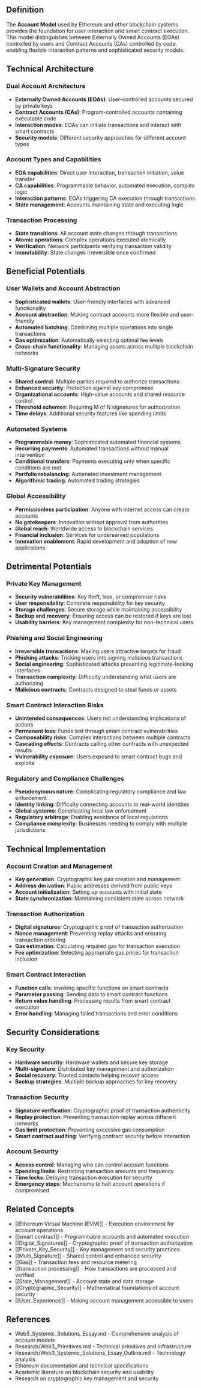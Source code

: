 
## Definition

The **Account Model** used by Ethereum and other blockchain systems provides the foundation for user interaction and smart contract execution. This model distinguishes between Externally Owned Accounts (EOAs) controlled by users and Contract Accounts (CAs) controlled by code, enabling flexible interaction patterns and sophisticated security models.

## Technical Architecture

### Dual Account Architecture
- **Externally Owned Accounts (EOAs)**: User-controlled accounts secured by private keys
- **Contract Accounts (CAs)**: Program-controlled accounts containing executable code
- **Interaction modes**: EOAs can initiate transactions and interact with smart contracts
- **Security models**: Different security approaches for different account types

### Account Types and Capabilities
- **EOA capabilities**: Direct user interaction, transaction initiation, value transfer
- **CA capabilities**: Programmable behavior, automated execution, complex logic
- **Interaction patterns**: EOAs triggering CA execution through transactions
- **State management**: Accounts maintaining state and executing logic

### Transaction Processing
- **State transitions**: All account state changes through transactions
- **Atomic operations**: Complex operations executed atomically
- **Verification**: Network participants verifying transaction validity
- **Immutability**: State changes irreversible once confirmed

## Beneficial Potentials

### User Wallets and Account Abstraction
- **Sophisticated wallets**: User-friendly interfaces with advanced functionality
- **Account abstraction**: Making contract accounts more flexible and user-friendly
- **Automated batching**: Combining multiple operations into single transactions
- **Gas optimization**: Automatically selecting optimal fee levels
- **Cross-chain functionality**: Managing assets across multiple blockchain networks

### Multi-Signature Security
- **Shared control**: Multiple parties required to authorize transactions
- **Enhanced security**: Protection against key compromise
- **Organizational accounts**: High-value accounts and shared resource control
- **Threshold schemes**: Requiring M of N signatures for authorization
- **Time delays**: Additional security features like spending limits

### Automated Systems
- **Programmable money**: Sophisticated automated financial systems
- **Recurring payments**: Automated transactions without manual intervention
- **Conditional transfers**: Payments executing only when specific conditions are met
- **Portfolio rebalancing**: Automated investment management
- **Algorithmic trading**: Automated trading strategies

### Global Accessibility
- **Permissionless participation**: Anyone with internet access can create accounts
- **No gatekeepers**: Innovation without approval from authorities
- **Global reach**: Worldwide access to blockchain services
- **Financial inclusion**: Services for underserved populations
- **Innovation enablement**: Rapid development and adoption of new applications

## Detrimental Potentials

### Private Key Management
- **Security vulnerabilities**: Key theft, loss, or compromise risks
- **User responsibility**: Complete responsibility for key security
- **Storage challenges**: Secure storage while maintaining accessibility
- **Backup and recovery**: Ensuring access can be restored if keys are lost
- **Usability barriers**: Key management complexity for non-technical users

### Phishing and Social Engineering
- **Irreversible transactions**: Making users attractive targets for fraud
- **Phishing attacks**: Tricking users into signing malicious transactions
- **Social engineering**: Sophisticated attacks presenting legitimate-looking interfaces
- **Transaction complexity**: Difficulty understanding what users are authorizing
- **Malicious contracts**: Contracts designed to steal funds or assets

### Smart Contract Interaction Risks
- **Unintended consequences**: Users not understanding implications of actions
- **Permanent loss**: Funds lost through smart contract vulnerabilities
- **Composability risks**: Complex interactions between multiple contracts
- **Cascading effects**: Contracts calling other contracts with unexpected results
- **Vulnerability exposure**: Users exposed to smart contract bugs and exploits

### Regulatory and Compliance Challenges
- **Pseudonymous nature**: Complicating regulatory compliance and law enforcement
- **Identity linking**: Difficulty connecting accounts to real-world identities
- **Global systems**: Complicating local law enforcement
- **Regulatory arbitrage**: Enabling avoidance of local regulations
- **Compliance complexity**: Businesses needing to comply with multiple jurisdictions

## Technical Implementation

### Account Creation and Management
- **Key generation**: Cryptographic key pair creation and management
- **Address derivation**: Public addresses derived from public keys
- **Account initialization**: Setting up accounts with initial state
- **State synchronization**: Maintaining consistent state across network

### Transaction Authorization
- **Digital signatures**: Cryptographic proof of transaction authorization
- **Nonce management**: Preventing replay attacks and ensuring transaction ordering
- **Gas estimation**: Calculating required gas for transaction execution
- **Fee optimization**: Selecting appropriate gas prices for transaction inclusion

### Smart Contract Interaction
- **Function calls**: Invoking specific functions on smart contracts
- **Parameter passing**: Sending data to smart contract functions
- **Return value handling**: Processing results from smart contract execution
- **Error handling**: Managing failed transactions and error conditions

## Security Considerations

### Key Security
- **Hardware security**: Hardware wallets and secure key storage
- **Multi-signature**: Distributed key management and authorization
- **Social recovery**: Trusted contacts helping recover access
- **Backup strategies**: Multiple backup approaches for key recovery

### Transaction Security
- **Signature verification**: Cryptographic proof of transaction authenticity
- **Replay protection**: Preventing transaction replay across different networks
- **Gas limit protection**: Preventing excessive gas consumption
- **Smart contract auditing**: Verifying contract security before interaction

### Account Security
- **Access control**: Managing who can control account functions
- **Spending limits**: Restricting transaction amounts and frequency
- **Time locks**: Delaying transaction execution for security
- **Emergency stops**: Mechanisms to halt account operations if compromised

## Related Concepts

- [[Ethereum Virtual Machine (EVM)]] - Execution environment for account operations
- [[smart contract]] - Programmable accounts and automated execution
- [[Digital_Signatures]] - Cryptographic proof of transaction authorization
- [[Private_Key_Security]] - Key management and security practices
- [[Multi_Signature]] - Shared control and enhanced security
- [[Gas]] - Transaction fees and resource metering
- [[transaction processing]] - How transactions are processed and verified
- [[State_Management]] - Account state and data storage
- [[Cryptographic_Security]] - Mathematical foundations of account security
- [[User_Experience]] - Making account management accessible to users

## References

- Web3_Systemic_Solutions_Essay.md - Comprehensive analysis of account models
- Research/Web3_Primitives.md - Technical primitives and infrastructure
- Research/Web3_Systemic_Solutions_Essay_Outline.md - Technology analysis
- Ethereum documentation and technical specifications
- Academic literature on blockchain security and usability
- Research on cryptographic key management and security
